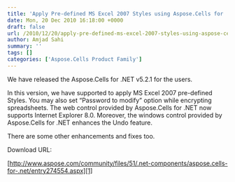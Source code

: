 ```yaml
---
title: 'Apply Pre-defined MS Excel 2007 Styles using Aspose.Cells for .NET 5.2.1'
date: Mon, 20 Dec 2010 16:18:00 +0000
draft: false
url: /2010/12/20/apply-pre-defined-ms-excel-2007-styles-using-aspose-cells-for-net-5-2-1/
author: Amjad Sahi
summary: ''
tags: []
categories: ['Aspose.Cells Product Family']
---
```


We have released the Aspose.Cells for .NET v5.2.1 for the users.

In this version, we have supported to apply MS Excel 2007 pre-defined Styles. You may also set “Password to modify” option while encrypting spreadsheets. The web control provided by Aspose.Cells for .NET now supports Internet Explorer 8.0. Moreover, the windows control provided by Aspose.Cells for .NET enhances the Undo feature.

There are some other enhancements and fixes too.

Download URL:

[http://www.aspose.com/community/files/51/.net-components/aspose.cells-for-.net/entry274554.aspx][1]




[1]: http://www.aspose.com/community/files/51/.net-components/aspose.cells-for-.net/entry274554.aspx




